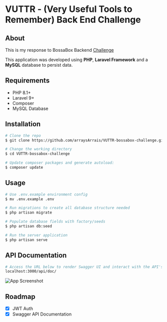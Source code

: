 
# VUTTR - (Very Useful Tools to Remember) Back End Challenge





## About
This is my response to BossaBox Backend [Challenge](https://www.notion.so/Back-end-0b2c45f1a00e4a849eefe3b1d57f23c6)

This application was developed using **PHP**, **Laravel Framework** and a **MySQL** database to persist data.

## Requirements
- PHP 8.1+
- Laravel 9+
- Composer 
- MySQL Database

## Installation
```bash
# Clone the repo
$ git clone https://github.com/arraysArrais/VUTTR-bossabox-challenge.git

# Change the working directory
$ cd VUTTR-bossabox-challenge

# Update composer packages and generate autoload:
$ composer update
```

## Usage

```bash
# Use .env.example environment config
$ mv .env.example .env

# Run migrations to create all database structure needed
$ php artisan migrate

# Populate database fields with factory/seeds
$ php artisan db:seed

# Run the server application
$ php artisan serve
```

## API Documentation

```bash
# Access the URL below to render Swagger UI and interact with the API's resources
localhost:3000/api/doc/
```
![App Screenshot](https://i.imgur.com/AoAO9X3.jpeg)


## Roadmap
- [x]  JWT Auth
- [x]  Swagger API Documentation